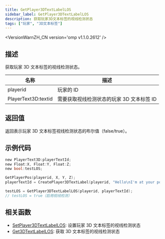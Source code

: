 ```yaml
---
title: GetPlayer3DTextLabelLOS
sidebar_label: GetPlayer3DTextLabelLOS
description: 获取玩家3D文本标签的视线检测状态
tags: ["玩家", "3D文本标签"]
---
```


<VersionWarnZH_CN version='omp v1.1.0.2612' />

## 描述

获取玩家 3D 文本标签的视线检测状态。

| 名称                | 描述                                      |
| ------------------- | ----------------------------------------- |
| playerid            | 玩家的 ID                                 |
| PlayerText3D:textid | 需要获取视线检测状态的玩家 3D 文本标签 ID |

## 返回值

返回表示玩家 3D 文本标签视线检测状态的布尔值（false/true）。

## 示例代码

```c
new PlayerText3D:playerTextId;
new Float:X, Float:Y, Float:Z;
new bool:testLOS;

GetPlayerPos(playerid, X, Y, Z);
playerTextId = CreatePlayer3DTextLabel(playerid, "Hello\nI'm at your position", 0x008080FF, X, Y, Z, 40.0, INVALID_PLAYER_ID, INVALID_VEHICLE_ID, true);

testLOS = GetPlayer3DTextLabelLOS(playerid, playerTextId);
// testLOS = true（启用视线检测）
```

## 相关函数

- [SetPlayer3DTextLabelLOS](SetPlayer3DTextLabelLOS): 设置玩家 3D 文本标签的视线检测状态
- [Get3DTextLabelLOS](Get3DTextLabelLOS): 获取 3D 文本标签的视线检测状态
